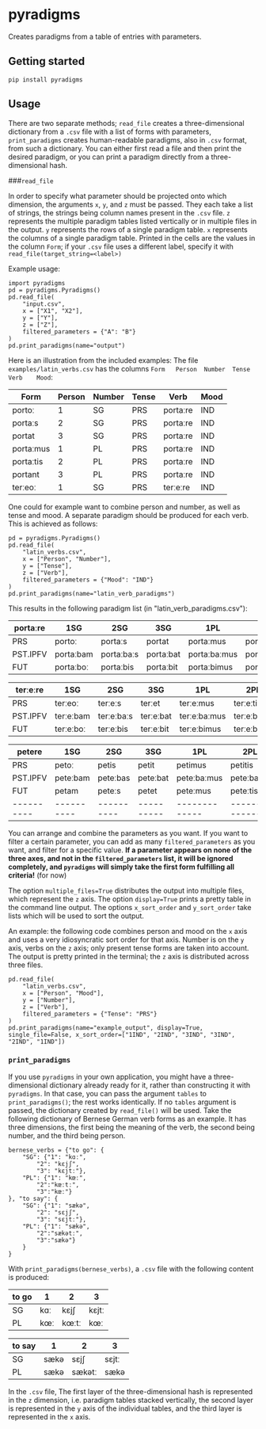 # pyradigms

Creates paradigms from a table of entries with parameters.

## Getting started
`pip install pyradigms`

## Usage
There are two separate methods; `read_file` creates a three-dimensional dictionary from a `.csv` file with a list of forms with parameters, `print_paradigms` creates human-readable paradigms, also in `.csv` format, from such a dictionary.
You can either first read a file and then print the desired paradigm, or you can print a paradigm directly from a three-dimensional hash.

###`read_file`

In order to specify what parameter should be projected onto which dimension, the arguments `x`, `y`, and `z` must be passed.
They each take a list of strings, the strings being column names present in the `.csv` file.
`z` represents the multiple paradigm tables listed vertically or in multiple files in the output.
`y` represents the rows of a single paradigm table.
`x` represents the columns of a single paradigm table.
Printed in the cells are the values in the column `Form`; if your `.csv` file uses a different label, specify it with `read_file(target_string=<label>)`

Example usage:

```
import pyradigms
pd = pyradigms.Pyradigms()
pd.read_file(
    "input.csv",
    x = ["X1", "X2"],
    y = ["Y"],
    z = ["Z"],
    filtered_parameters = {"A": "B"}
)
pd.print_paradigms(name="output")
```

Here is an illustration from the included examples:
The file `examples/latin_verbs.csv` has the columns `Form	Person	Number	Tense	Verb	Mood`:

Form | Person | Number | Tense | Verb | Mood
-- | -- | -- | -- | -- | --
portoː | 1 | SG | PRS | portaːre | IND
portaːs | 2 | SG | PRS | portaːre | IND
portat | 3 | SG | PRS | portaːre | IND
portaːmus | 1 | PL | PRS | portaːre | IND
portaːtis | 2 | PL | PRS | portaːre | IND
portant | 3 | PL | PRS | portaːre | IND
terːeoː | 1 | SG | PRS | terːeːre | IND

One could for example want to combine person and number, as well as tense and mood.
A separate paradigm should be produced for each verb.
This is achieved as follows:

```
pd = pyradigms.Pyradigms()
pd.read_file(
    "latin_verbs.csv",
    x = ["Person", "Number"],
    y = ["Tense"],
    z = ["Verb"],
    filtered_parameters = {"Mood": "IND"}
)
pd.print_paradigms(name="latin_verb_paradigms")
```

This results in the following paradigm list (in "latin_verb_paradigms.csv"):

| portaːre |    1SG    |    2SG     |    3SG    |     1PL      |     2PL      |    3PL     |
|----------|-----------|------------|-----------|--------------|--------------|------------|
|   PRS    |   portoː  |  portaːs   |   portat  |  portaːmus   |  portaːtis   |  portant   |
| PST.IPFV | portaːbam | portaːbaːs | portaːbat | portaːbaːmus | portaːbaːtis | portaːbant |
|   FUT    | portaːboː | portaːbis  | portaːbit | portaːbimus  | portaːbitis  | portaːbunt |

| terːeːre |    1SG    |    2SG     |    3SG    |     1PL      |     2PL      |    3PL     |
|----------|-----------|------------|-----------|--------------|--------------|------------|
|   PRS    |  terːeoː  |  terːeːs   |   terːet  |  terːeːmus   |  terːeːtis   |  terːent   |
| PST.IPFV | terːeːbam | terːeːbaːs | terːeːbat | terːeːbaːmus | terːeːbaːtis | terːeːbant |
|   FUT    | terːeːboː | terːeːbis  | terːeːbit | terːeːbimus  | terːeːbitis  | terːeːbunt |

|  petere  |   1SG    |   2SG    |   3SG    |     1PL     |     2PL     |    3PL    |
|----------|----------|----------|----------|-------------|-------------|-----------|
|   PRS    |  petoː   |  petis   |  petit   |   petimus   |   petitis   |   petunt  |
| PST.IPFV | peteːbam | peteːbas | peteːbat | peteːbaːmus | peteːbaːtis | peteːbant |
|   FUT    |  petam   |  peteːs  |  petet   |   peteːmus  |   peteːtis  |   petent  |
|----------|----------|----------|----------|-------------|-------------|-----------|

You can arrange and combine the parameters as you want.
If you want to filter a certain parameter, you can add as many `filtered_parameters` as you want, and filter for a specific value.
**If a parameter appears on none of the three axes, and not in the `filtered_parameters` list, it will be ignored completely, and `pyradigms` will simply take the first form fulfilling all criteria!** (for now)

The option `multiple_files=True` distributes the output into multiple files, which represent the `z` axis.
The option `display=True` prints a pretty table in the command line output.
The options `x_sort_order` and `y_sort_order` take lists which will be used to sort the output.

An example: the following code combines person and mood on the `x` axis and uses a very idiosyncratic sort order for that axis.
Number is on the `y` axis, verbs on the `z` axis; only present tense forms are taken into account.
The output is pretty printed in the terminal;  the `z` axis is distributed across three files.

```
pd.read_file(
    "latin_verbs.csv",
    x = ["Person", "Mood"],
    y = ["Number"],
    z = ["Verb"],
    filtered_parameters = {"Tense": "PRS"}
)
pd.print_paradigms(name="example_output", display=True, single_file=False, x_sort_order=["1IND", "2IND", "3IND", "3IND", "2IND", "1IND"])
```

### `print_paradigms`
If you use `pyradigms` in your own application, you might have a three-dimensional dictionary already ready for it, rather than constructing it with `pyradigms`.
In that case, you can pass the argument `tables` to `print_paradigms()`; the rest works identically.
If no `tables` argument is passed, the dictionary created by `read_file()` will be used.
Take the following dictionary of Bernese German verb forms as an example.
It has three dimensions, the first being the meaning of the verb, the second being number, and the third being person.

```
bernese_verbs = {"to go": {
    "SG": {"1": "kɑː",
        "2": "kɛjʃ",
        "3": "kɛjtː"},
    "PL": {"1": "kœː",
        "2":"kœːtː",
        "3":"kœː"}
}, "to say": {
    "SG": {"1": "sækə",
        "2": "sɛjʃ",
        "3": "sɛjtː"},
    "PL": {"1": "sækə",
        "2":"sækətː",
        "3":"sækə"}
    }
}
```
With `print_paradigms(bernese_verbs)`, a `.csv` file with the following content is produced:

| to go | 1  | 2  | 3  
| ----- | ----- | ----  | ----
| SG | kɑː | kɛjʃ | kɛjtː
| PL | kœː | kœːtː | kœː

| to say | 1 | 2 | 3
| ----- | ----- | ------ | ------
| SG | sækə | sɛjʃ | sɛjtː
| PL | sækə | sækətː | sækə

In the `.csv` file, The first layer of the three-dimensional hash is represented in the `z` dimension, i.e. paradigm tables stacked vertically, the second layer is represented in the `y` axis of the individual tables, and the third layer is represented in the `x` axis.